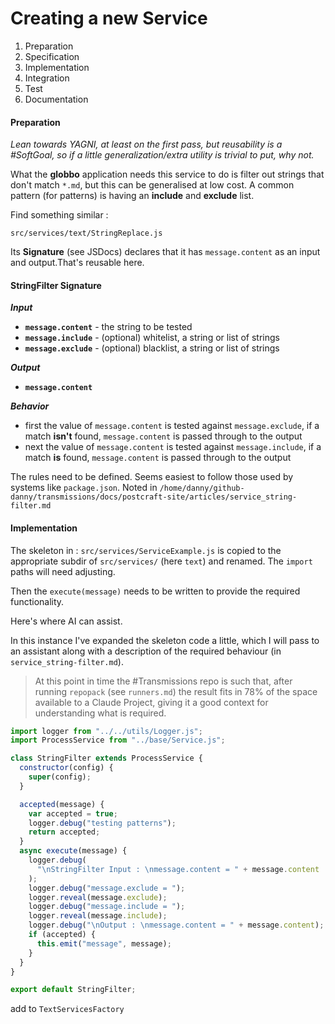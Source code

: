 # Creating a new Service

1. Preparation
2. Specification
3. Implementation
4. Integration
5. Test
6. Documentation

#### Preparation

_Lean towards YAGNI, at least on the first pass, but reusability is a #SoftGoal, so if a little generalization/extra utility is trivial to put, why not._

What the **globbo** application needs this service to do is filter out strings that don't match `*.md`, but this can be generalised at low cost. A common pattern (for patterns) is having an **include** and **exclude** list.

Find something similar :

```
src/services/text/StringReplace.js
```

Its **Signature** (see JSDocs) declares that it has `message.content` as an input and output.That's reusable here.

#### StringFilter Signature

**_Input_**

- **`message.content`** - the string to be tested
- **`message.include`** - (optional) whitelist, a string or list of strings
- **`message.exclude`** - (optional) blacklist, a string or list of strings

**_Output_**

- **`message.content`**

**_Behavior_**

- first the value of `message.content` is tested against `message.exclude`, if a match **isn't** found, `message.content` is passed through to the output
- next the value of `message.content` is tested against `message.include`, if a match **is** found, `message.content` is passed through to the output

The rules need to be defined. Seems easiest to follow those used by systems like `package.json`. Noted in `/home/danny/github-danny/transmissions/docs/postcraft-site/articles/service_string-filter.md`

#### Implementation

The skeleton in : `src/services/ServiceExample.js` is copied to the appropriate subdir of `src/services/` (here `text`) and renamed. The `import` paths will need adjusting.

Then the `execute(message)` needs to be written to provide the required functionality.

Here's where AI can assist.

In this instance I've expanded the skeleton code a little, which I will pass to an assistant along with a description of the required behaviour (in `service_string-filter.md`).

> At this point in time the #Transmissions repo is such that, after running `repopack` (see `runners.md`) the result fits in 78% of the space available to a Claude Project, giving it a good context for understanding what is required.

```javascript
import logger from "../../utils/Logger.js";
import ProcessService from "../base/Service.js";

class StringFilter extends ProcessService {
  constructor(config) {
    super(config);
  }

  accepted(message) {
    var accepted = true;
    logger.debug("testing patterns");
    return accepted;
  }
  async execute(message) {
    logger.debug(
      "\nStringFilter Input : \nmessage.content = " + message.content
    );
    logger.debug("message.exclude = ");
    logger.reveal(message.exclude);
    logger.debug("message.include = ");
    logger.reveal(message.include);
    logger.debug("\nOutput : \nmessage.content = " + message.content);
    if (accepted) {
      this.emit("message", message);
    }
  }
}

export default StringFilter;
```

add to `TextServicesFactory`
